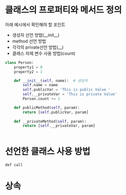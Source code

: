 
# 클래스의 프로퍼티와 메서드 정의

아래 예시에서 확인해야 할 포인트
- 생성자 선언 방법(\_\_init__)
- method 선언 방법
- 각각의 private선언 방법(\_\_)
- 클래스 자체 변수 사용 방법(count)

```py
class Person:
    property1 = 0
    property2 = 1

    def __init__(self, name):  # 생성자
        self.name = name
        self.publicVar = 'This is public Value '
        self.__privateVar = 'This is private Value'
        Person.count += 1

    def publicMethod(self, param):
        return [self.publicVar, param]
    
    def __privateMethod(self, param):
        return [self.__privateVar, param]
    
```

# 선언한 클래스 사용 방법
```js
def call
```

# 상속
